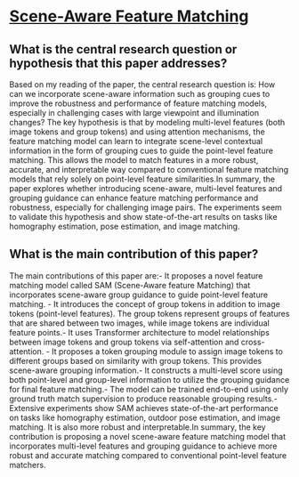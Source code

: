 # [Scene-Aware Feature Matching](https://arxiv.org/abs/2308.09949)

## What is the central research question or hypothesis that this paper addresses?

Based on my reading of the paper, the central research question is: How can we incorporate scene-aware information such as grouping cues to improve the robustness and performance of feature matching models, especially in challenging cases with large viewpoint and illumination changes? The key hypothesis is that by modeling multi-level features (both image tokens and group tokens) and using attention mechanisms, the feature matching model can learn to integrate scene-level contextual information in the form of grouping cues to guide the point-level feature matching. This allows the model to match features in a more robust, accurate, and interpretable way compared to conventional feature matching models that rely solely on point-level feature similarities.In summary, the paper explores whether introducing scene-aware, multi-level features and grouping guidance can enhance feature matching performance and robustness, especially for challenging image pairs. The experiments seem to validate this hypothesis and show state-of-the-art results on tasks like homography estimation, pose estimation, and image matching.


## What is the main contribution of this paper?

The main contributions of this paper are:- It proposes a novel feature matching model called SAM (Scene-Aware feature Matching) that incorporates scene-aware group guidance to guide point-level feature matching. - It introduces the concept of group tokens in addition to image tokens (point-level features). The group tokens represent groups of features that are shared between two images, while image tokens are individual feature points.- It uses Transformer architecture to model relationships between image tokens and group tokens via self-attention and cross-attention. - It proposes a token grouping module to assign image tokens to different groups based on similarity with group tokens. This provides scene-aware grouping information.- It constructs a multi-level score using both point-level and group-level information to utilize the grouping guidance for final feature matching.- The model can be trained end-to-end using only ground truth match supervision to produce reasonable grouping results.- Extensive experiments show SAM achieves state-of-the-art performance on tasks like homography estimation, outdoor pose estimation, and image matching. It is also more robust and interpretable.In summary, the key contribution is proposing a novel scene-aware feature matching model that incorporates multi-level features and grouping guidance to achieve more robust and accurate matching compared to conventional point-level feature matchers.
